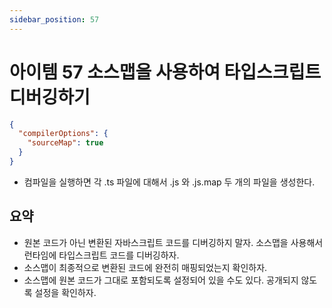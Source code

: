 ```yaml
---
sidebar_position: 57
---
```


# 아이템 57 소스맵을 사용하여 타입스크립트 디버깅하기

```json
{
  "compilerOptions": {
    "sourceMap": true
  }
}
```

- 컴파일을 실행하면 각 .ts 파일에 대해서 .js 와 .js.map 두 개의 파일을 생성한다.

## 요약

- 원본 코드가 아닌 변환된 자바스크립트 코드를 디버깅하지 말자. 소스맵을 사용해서 런타임에 타입스크립트 코드를 디버깅하자.
- 소스맵이 최종적으로 변환된 코드에 완전히 매핑되었는지 확인하자.
- 소스맵에 원본 코드가 그대로 포함되도록 설정되어 있을 수도 있다. 공개되지 않도록 설정을 확인하자.

